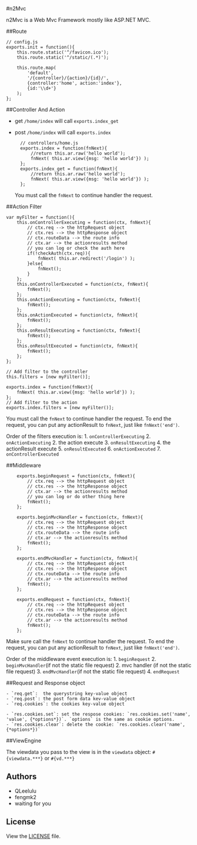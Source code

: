 #n2Mvc

  n2Mvc is a Web Mvc Framework mostly like ASP.NET MVC.

##Route
    
    // config.js
    exports.init = function(){
        this.route.static('^/favicon.ico');
        this.route.static('^/static/(.*)');
        
        this.route.map(
            'default',
            '/{controller}/{action}/{id}/',
            {controller:'home', action:'index'},
            {id:'\\d+'}
        );
    };

##Controller And Action

+ get  `/home/index` will call `exports.index_get`
+ post `/home/index` will call `exports.index`

        // controllers/home.js
        exports.index = function(fnNext){
            //return this.ar.raw('hello world');
            fnNext( this.ar.view({msg: 'hello world'}) );
        };
        exports.index_get = function(fnNext){
            //return this.ar.raw('hello world');
            fnNext( this.ar.view({msg: 'hello world'}) );
        };

  You must call the `fnNext` to continue handler the request.


##Action Filter

    var myFilter = function(){
        this.onControllerExecuting = function(ctx, fnNext){
            // ctx.req --> the httpRequest object
            // ctx.res --> the httpResponse object
            // ctx.routeData --> the route info
            // ctx.ar --> the actionresults method
            // you can log or check the auth here
            if(!checkAuth(ctx.req)){
                fnNext( this.ar.redirect('/login') );
            }else{
                fnNext();
            }
        };
        this.onControllerExecuted = function(ctx, fnNext){
            fnNext();
        };
        this.onActionExecuting = function(ctx, fnNext){
            fnNext();
        };
        this.onActionExecuted = function(ctx, fnNext){
            fnNext();
        };
        this.onResultExecuting = function(ctx, fnNext){
            fnNext();
        };
        this.onResultExecuted = function(ctx, fnNext){
            fnNext();
        };
    };
    
    // Add filter to the controller
    this.filters = [new myFilter()];
    
    exports.index = function(fnNext){
        fnNext( this.ar.view({msg: 'hello world'}) );
    };
    // Add filter to the action
    exports.index.filters = [new myFilter()];
  
  You must call the `fnNext` to continue handler the request. To end the request, you can put any actionResult to `fnNext`, just like `fnNext('end')`.
  
  Order of the filters execution is:
    1. `onControllerExecuting`
    2. `onActionExecuting`
    2.  the action execute
    3. `onResultExecuting`
    4.  the actionResult execute
    5. `onResultExecuted`
    6. `onActionExecuted`
    7. `onControllerExecuted`



##Middleware

		exports.beginRequest = function(ctx, fnNext){
			// ctx.req --> the httpRequest object
            // ctx.res --> the httpResponse object
            // ctx.ar --> the actionresults method
            // you can log or do other thing here
		    fnNext();
		};
		
		exports.beginMvcHandler = function(ctx, fnNext){
			// ctx.req --> the httpRequest object
            // ctx.res --> the httpResponse object
            // ctx.routeData --> the route info
            // ctx.ar --> the actionresults method
		    fnNext();
		};
		
		exports.endMvcHandler = function(ctx, fnNext){
			// ctx.req --> the httpRequest object
            // ctx.res --> the httpResponse object
            // ctx.routeData --> the route info
            // ctx.ar --> the actionresults method
		    fnNext();
		};
		
		exports.endRequest = function(ctx, fnNext){
			// ctx.req --> the httpRequest object
            // ctx.res --> the httpResponse object
            // ctx.routeData --> the route info
            // ctx.ar --> the actionresults method
		    fnNext();
		};
		
  Make sure call the `fnNext` to continue handler the request. To end the request, you can put any actionResult to `fnNext`, just like `fnNext('end')`.

  Order of the middleware event execution is:
    1. `beginRequest`
    2. `beginMvcHandler`(if not the static file request)
    2.    mvc handler (if not the static file request)
    3. `endMvcHandler`(if not the static file request)
    4. `endRequest`

##Request and Response object

	- `req.get`:  the querystring key-value object
	- `req.post`: the post form data kev-value object
	- `req.cookies`: the cookies key-value object
	
	- `res.cookies.set`: set the respose cookies: `res.cookies.set('name', 'value', {*options*})`. `options` is the same as cookie options.
	- `res.cookies.clear`: delete the cookie: `res.cookies.clear('name', {*options*})`

##ViewEngine

  The viewdata you pass to the view is in the `viewdata` object:
  `#{viewdata.***}` or `#{vd.***}`
  
## Authors

 - QLeelulu
 - fengmk2
 - waiting for you


## License

View the [LICENSE](https://github.com/senchalabs/connect/blob/master/LICENSE) file.
